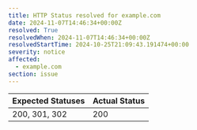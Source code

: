 ```yaml
---
title: HTTP Status resolved for example.com
date: 2024-11-07T14:46:34+00:00Z
resolved: True
resolvedWhen: 2024-11-07T14:46:34+00:00Z
resolvedStartTime: 2024-10-25T21:09:43.191474+00:00
severity: notice
affected:
  - example.com
section: issue
---
```


| Expected Statuses | Actual Status  |
|-------------------|----------------|
| 200, 301, 302 | 200 |
